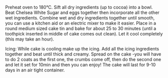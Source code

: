 
Preheat oven to 180°C.
Sift all dry ingredients (up to cocoa) into a bowl.
Beat Chelsea White Sugar and eggs together then incorporate all the other wet ingredients.
Combine wet and dry ingredients together until smooth, you can use a kitchen aid or an electric mixer to make it easier.
Place in a round medium sized cake tin and bake for about 25 to 30 minutes (until a toothpick inserted in middle of cake comes out clean). Let it cool completely (this may take an hour).

Icing:
While cake is cooling make up the icing.
Add all the icing ingredients together and beat until thick and creamy.
Spread on the cake -you will have to do 2 coats as the first one, the crumbs come off, then do the second one and let it set for 10min and then you can enjoy!
The cake will last for 9-10 days in an air tight container.
